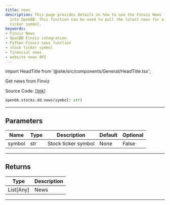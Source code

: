 ```yaml
---
title: news
description: This page provides details on how to use the Finviz News function integrated
  into OpenBB. This function can be used to pull the latest news for a specific stock
  ticker symbol.
keywords:
- Finviz News
- OpenBB Finviz integration
- Python Finviz news function
- stock ticker symbol
- financial news
- website news API
---
```


import HeadTitle from '@site/src/components/General/HeadTitle.tsx';

<HeadTitle title="news - Dd - Stocks - Reference | OpenBB SDK Docs" />

Get news from Finviz

Source Code: [[link](https://github.com/OpenBB-finance/OpenBBTerminal/tree/main/openbb_terminal/stocks/due_diligence/finviz_model.py#L16)]

```python
openbb.stocks.dd.news(symbol: str)
```

---

## Parameters

| Name | Type | Description | Default | Optional |
| ---- | ---- | ----------- | ------- | -------- |
| symbol | str | Stock ticker symbol | None | False |


---

## Returns

| Type | Description |
| ---- | ----------- |
| List[Any] | News |
---
